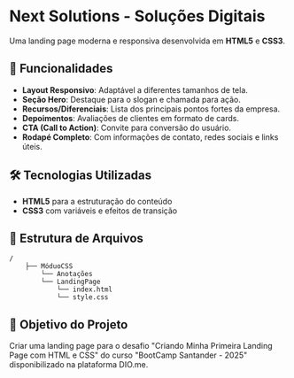 # Next Solutions - Soluções Digitais

Uma landing page moderna e responsiva desenvolvida em **HTML5** e **CSS3**.

## 🚀 Funcionalidades

- **Layout Responsivo**: Adaptável a diferentes tamanhos de tela.
- **Seção Hero**: Destaque para o slogan e chamada para ação.
- **Recursos/Diferenciais**: Lista dos principais pontos fortes da empresa.
- **Depoimentos**: Avaliações de clientes em formato de cards.
- **CTA (Call to Action)**: Convite para conversão do usuário.
- **Rodapé Completo**: Com informações de contato, redes sociais e links úteis.

## 🛠️ Tecnologias Utilizadas

- **HTML5** para a estruturação do conteúdo
- **CSS3** com variáveis e efeitos de transição

## 📂 Estrutura de Arquivos

```
/
    ├── MóduoCSS
        └── Anotações
        └── LandingPage
            └── index.html
            └── style.css
```

## 🎯 Objetivo do Projeto

Criar uma landing page para o desafio "Criando Minha Primeira Landing Page com HTML e CSS" do curso "BootCamp Santander - 2025" disponibilizado na plataforma DIO.me.
